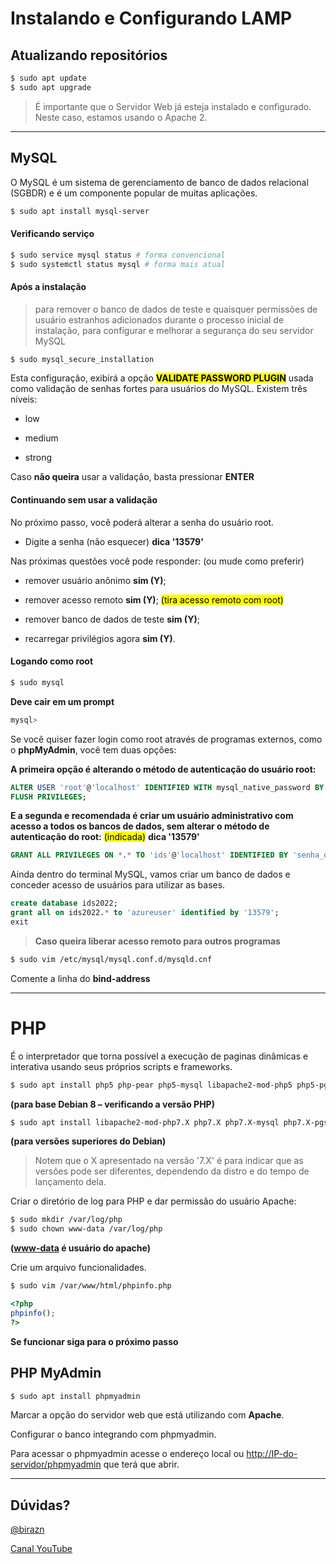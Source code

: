 # Instalando e Configurando LAMP

## Atualizando repositórios

```bash
$ sudo apt update
$ sudo apt upgrade
```

> É importante que o Servidor Web já esteja instalado e configurado. Neste caso, estamos usando o Apache 2.

---

## MySQL

O MySQL é um sistema de gerenciamento de banco de dados relacional (SGBDR) e é um componente popular de muitas aplicações.

```bash
$ sudo apt install mysql-server
```

#### Verificando serviço

```bash
$ sudo service mysql status # forma convencional
$ sudo systemctl status mysql # forma mais atual
```

#### Após a instalação

> para remover o banco de dados de teste e quaisquer permissões de usuário estranhos adicionados durante o processo inicial de instalação, para configurar e melhorar a segurança do seu servidor MySQL

```bash
$ sudo mysql_secure_installation
```

Esta configuração, exibirá a opção **<mark>VALIDATE PASSWORD PLUGIN</mark>** usada como validação de senhas fortes para usuários do MySQL. Existem três níveis:

- low

- medium

- strong

Caso **não queira** usar a validação, basta pressionar **ENTER**

#### Continuando sem usar a validação

No próximo passo, você poderá alterar a senha do usuário root.
- Digite a senha (não esquecer) **dica '13579'**

Nas próximas questões você pode responder: (ou mude como preferir)

- remover usuário anônimo **sim (Y)**;

- remover acesso remoto **sim (Y)**; <mark>(tira acesso remoto com root)</mark>

- remover banco de dados de teste **sim (Y)**;

- recarregar privilégios agora **sim (Y)**.

#### Logando como root

```bash
$ sudo mysql
```

**Deve cair em um prompt**

```bash
mysql>
```

Se você quiser fazer login como root através de programas externos, como o **phpMyAdmin**, você tem duas opções:

**A primeira opção é alterando o método de autenticação do usuário root:**

```sql
ALTER USER 'root'@'localhost' IDENTIFIED WITH mysql_native_password BY 'senha_da_nasa';
FLUSH PRIVILEGES;
```

**E a segunda e recomendada é criar um usuário administrativo com acesso a todos os bancos de dados, sem alterar o método de autenticação do root:** <mark>(indicada)</mark> **dica '13579'**

```sql
GRANT ALL PRIVILEGES ON *.* TO 'ids'@'localhost' IDENTIFIED BY 'senha_da_nasa';
```

Ainda dentro do terminal MySQL, vamos criar um banco de dados e conceder acesso de usuários para utilizar as bases.

```sql
create database ids2022;
grant all on ids2022.* to 'azureuser' identified by '13579';
exit
```

> **Caso queira liberar acesso remoto para outros programas**

```bash
$ sudo vim /etc/mysql/mysql.conf.d/mysqld.cnf
```

Comente a linha do **bind-address**

---

# PHP

É o interpretador que torna possível a execução de paginas dinâmicas e interativa usando seus próprios scripts e frameworks.

```bash
$ sudo apt install php5 php-pear php5-mysql libapache2-mod-php5 php5-pgsql
```

**(para base Debian 8 – verificando a versão PHP)**

```bash
$ sudo apt install libapache2-mod-php7.X php7.X php7.X-mysql php7.X-pgsql
```

**(para versões superiores do Debian)**

> Notem que o X apresentado na versão '7.X' é para indicar que as versões pode ser diferentes, dependendo da distro e do tempo de lançamento dela.

Criar o diretório de log para PHP e dar permissão do usuário Apache:

```bash
$ sudo mkdir /var/log/php
$ sudo chown www-data /var/log/php
```

**(<u>www-data</u> é usuário do apache)**

Crie um arquivo funcionalidades.

```bash
$ sudo vim /var/www/html/phpinfo.php
```

```php
<?php
phpinfo();
?>
```

**Se funcionar siga para o próximo passo**

## PHP MyAdmin

```bash
$ sudo apt install phpmyadmin
```

Marcar a opção do servidor web que está utilizando com **Apache**.

Configurar o banco integrando com phpmyadmin.

Para acessar o phpmyadmin acesse o endereço local ou <u>http://IP-do-servidor/phpmyadmin</u> que terá que abrir.

---

## Dúvidas?

[@birazn](https://www.instagram.com/birazn)

[Canal YouTube](https://www.youtube.com/birazn)
